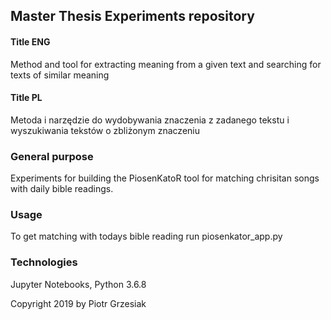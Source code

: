 ## Master Thesis Experiments repository

#### Title ENG
Method and tool for extracting meaning from a given text and searching for texts of similar meaning
#### Title PL
Metoda i narzędzie do wydobywania znaczenia z zadanego tekstu i wyszukiwania tekstów o zbliżonym znaczeniu

### General purpose
Experiments for building the PiosenKatoR tool for matching chrisitan songs with daily bible readings.

### Usage
To get matching with todays bible reading run piosenkator_app.py

### Technologies
Jupyter Notebooks, Python 3.6.8

Copyright 2019 by Piotr Grzesiak
